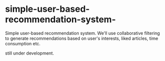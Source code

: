 # simple-user-based-recommendation-system-

Simple user-based recommendation system. 
We'll use collaborative filtering to generate recommendations based on user's interests, liked articles, time consumption etc.

still under development.
